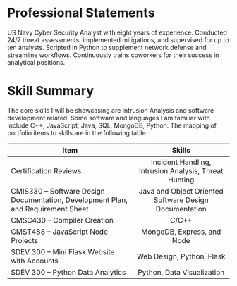 # Professional Statements #
US Navy Cyber Security Analyst with eight years of experience. Conducted 24/7 threat assessments, implemented mitigations, and supervised for up to ten analysts. Scripted in Python to supplement network defense and streamline workflows. Continuously trains coworkers for their success in analytical positions. 

# Skill Summary #
The core skills I will be showcasing are Intrusion Analysis and software development related. Some software and languages I am familiar with include C++, JavaScript, Java, SQL, MongoDB, Python. The mapping of portfolio items to skills are in the following table. 

| Item        | Skills          |
| ------------- |:-------------:|
| Certification Reviews | Incident Handling, Intrusion Analysis, Threat Hunting |
| CMIS330 – Software Design Documentation, Development Plan, and Requirement Sheet | Java and Object Oriented Software Design Documentation |
| CMSC430 – Compiler Creation | C/C++  |
| CMST488 – JavaScript Node Projects | MongoDB, Express, and Node |
| SDEV 300 – Mini Flask Website with Accounts | Web Design, Python, Flask |
| SDEV 300 – Python Data Analytics | Python, Data Visualization |